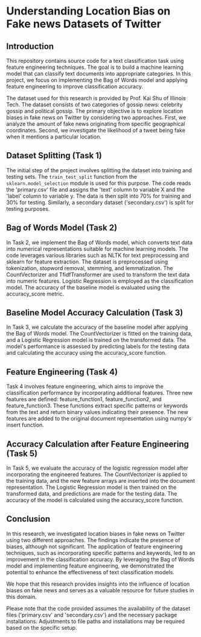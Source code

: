 # Understanding Location Bias on Fake news Datasets of Twitter

## Introduction
This repository contains source code for a text classification task using feature engineering techniques. The goal is to build a machine learning model that can classify text documents into appropriate categories. In this project, we focus on implementing the Bag of Words model and applying feature engineering to improve classification accuracy.

The dataset used for this research is provided by Prof. Kai Shu of Illinois Tech. The dataset consists of two categories of gossip news: celebrity gossip and political gossip. The primary objective is to explore location biases in fake news on Twitter by considering two approaches. First, we analyze the amount of fake news originating from specific geographical coordinates. Second, we investigate the likelihood of a tweet being fake when it mentions a particular location.

## Dataset Splitting (Task 1)
The initial step of the project involves splitting the dataset into training and testing sets. The `train_test_split` function from the `sklearn.model_selection` module is used for this purpose. The code reads the 'primary.csv' file and assigns the 'text' column to variable X and the 'label' column to variable y. The data is then split into 70% for training and 30% for testing. Similarly, a secondary dataset ('secondary.csv') is split for testing purposes.

## Bag of Words Model (Task 2)
In Task 2, we implement the Bag of Words model, which converts text data into numerical representations suitable for machine learning models. The code leverages various libraries such as NLTK for text preprocessing and sklearn for feature extraction. The dataset is preprocessed using tokenization, stopword removal, stemming, and lemmatization. The CountVectorizer and TfidfTransformer are used to transform the text data into numeric features. Logistic Regression is employed as the classification model. The accuracy of the baseline model is evaluated using the accuracy_score metric.

## Baseline Model Accuracy Calculation (Task 3)
In Task 3, we calculate the accuracy of the baseline model after applying the Bag of Words model. The CountVectorizer is fitted on the training data, and a Logistic Regression model is trained on the transformed data. The model's performance is assessed by predicting labels for the testing data and calculating the accuracy using the accuracy_score function.

## Feature Engineering (Task 4)
Task 4 involves feature engineering, which aims to improve the classification performance by incorporating additional features. Three new features are defined: feature_function1, feature_function2, and feature_function3. These functions extract specific patterns or keywords from the text and return binary values indicating their presence. The new features are added to the original document representation using numpy's insert function.

## Accuracy Calculation after Feature Engineering (Task 5)
In Task 5, we evaluate the accuracy of the logistic regression model after incorporating the engineered features. The CountVectorizer is applied to the training data, and the new feature arrays are inserted into the document representation. The Logistic Regression model is then trained on the transformed data, and predictions are made for the testing data. The accuracy of the model is calculated using the accuracy_score function.

## Conclusion
In this research, we investigated location biases in fake news on Twitter using two different approaches. The findings indicate the presence of biases, although not significant. The application of feature engineering techniques, such as incorporating specific patterns and keywords, led to an improvement in the classification accuracy. By leveraging the Bag of Words model and implementing feature engineering, we demonstrated the potential to enhance the effectiveness of text classification models.

We hope that this research provides insights into the influence of location biases on fake news and serves as a valuable resource for future studies in this domain.

Please note that the code provided assumes the availability of the dataset files ('primary.csv' and 'secondary.csv') and the necessary package installations. Adjustments to file paths and installations may be required based on the specific setup.
